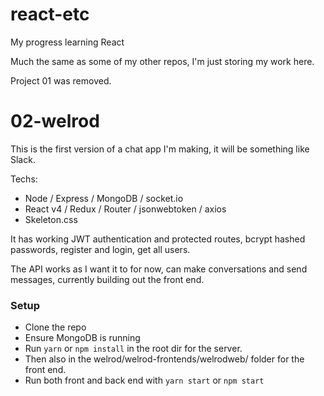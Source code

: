 # react-etc
My progress learning React

Much the same as some of my other repos, I'm just storing my work here. 

Project 01 was removed.

# 02-welrod

This is the first version of a chat app I'm making, it will be something like Slack.

Techs:
- Node / Express / MongoDB / socket.io
- React v4 / Redux / Router / jsonwebtoken / axios
- Skeleton.css

It has working JWT authentication and protected routes, bcrypt hashed passwords, register and login, get all users. 

The API works as I want it to for now, can make conversations and send messages, currently building out the front end.


### Setup

- Clone the repo
- Ensure MongoDB is running
- Run ```yarn``` or ```npm install``` in the root dir for the server. 
- Then also in the welrod/welrod-frontends/welrodweb/ folder for the front end.
- Run both front and back end with ```yarn start``` or ```npm start```
